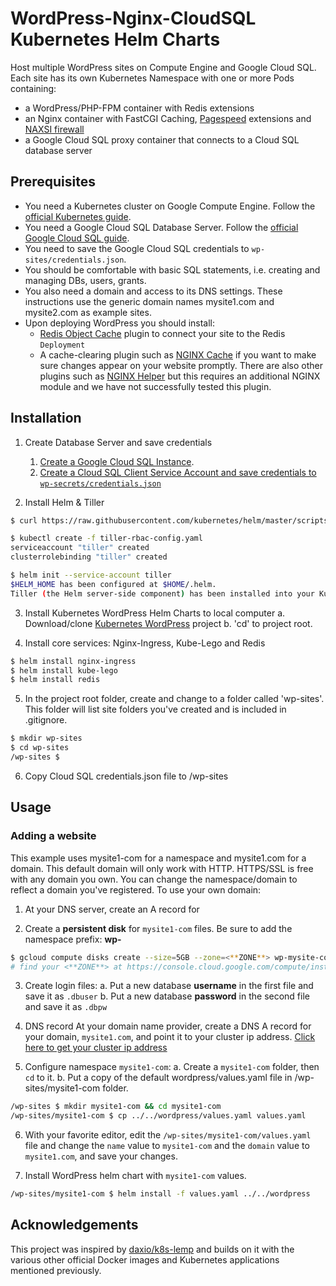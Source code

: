 # WordPress-Nginx-CloudSQL Kubernetes Helm Charts
Host multiple WordPress sites on Compute Engine and Google Cloud SQL.
Each site has its own Kubernetes Namespace with one or more Pods containing:
- a WordPress/PHP-FPM container with Redis extensions
- an Nginx container with FastCGI Caching, [Pagespeed](https://www.modpagespeed.com/) extensions and [NAXSI firewall](https://github.com/nbs-system/naxsi)
- a Google Cloud SQL proxy container that connects to a Cloud SQL database server

## Prerequisites
* You need a Kubernetes cluster on Google Compute Engine. Follow the [official Kubernetes guide](https://cloud.google.com/kubernetes-engine/docs/how-to/creating-a-container-cluster "Creating a Container Cluster").
* You need a Google Cloud SQL Database Server. Follow the [official Google Cloud SQL guide](https://cloud.google.com/sql/docs/mysql/create-instance "Create Google Cloud SQL instance").
* You need to save the Google Cloud SQL credentials to `wp-sites/credentials.json`.
* You should be comfortable with basic SQL statements, i.e. creating and managing DBs, users, grants.
* You also need a domain and access to its DNS settings. These instructions use the generic domain names mysite1.com and mysite2.com as example sites.
* Upon deploying WordPress you should install:
    * [Redis Object Cache](https://wordpress.org/plugins/redis-cache/ "Redis Object Cache plugin for WordPress") plugin to connect your site to the Redis `Deployment`
    * A cache-clearing plugin such as [NGINX Cache](https://wordpress.org/plugins/nginx-cache/) if you want to make sure changes appear on your website promptly. There are also other plugins such as [NGINX Helper](https://wordpress.org/plugins/nginx-helper/) but this requires an additional NGINX module and we have not successfully tested this plugin.

## Installation

1. Create Database Server and save credentials
	1. [Create a Google Cloud SQL Instance](https://cloud.google.com/sql/docs/mysql/create-instance).
	2. [Create a Cloud SQL Client Service Account and save credentials to `wp-secrets/credentials.json`](https://cloud.google.com/sql/docs/mysql/create-manage-users)

2. Install Helm & Tiller
```bash
$ curl https://raw.githubusercontent.com/kubernetes/helm/master/scripts/get | bash

$ kubectl create -f tiller-rbac-config.yaml
serviceaccount "tiller" created
clusterrolebinding "tiller" created

$ helm init --service-account tiller
$HELM_HOME has been configured at $HOME/.helm.
Tiller (the Helm server-side component) has been installed into your Kubernetes Cluster.
```

3. Install Kubernetes WordPress Helm Charts to local computer
  a. Download/clone [Kubernetes WordPress](https://github.com/stcox/k8s-wordpress.git) project
  b. 'cd' to project root.

4. Install core services: Nginx-Ingress, Kube-Lego and Redis
```bash
$ helm install nginx-ingress
$ helm install kube-lego
$ helm install redis
```

5. In the project root folder, create and change to a folder called 'wp-sites'. This folder will list site folders you've created and is included in .gitignore.

```bash
$ mkdir wp-sites
$ cd wp-sites
/wp-sites $
```
6. Copy Cloud SQL credentials.json file to /wp-sites

## Usage

### Adding a website

This example uses mysite1-com for a namespace and mysite1.com for a domain. This default domain will only work with HTTP. HTTPS/SSL is free with any domain you own. You can change the namespace/domain to reflect a domain you've registered. To use your own domain:

1. At your DNS server, create an A record for

2. Create a **persistent disk** for `mysite1-com` files. Be sure to add the namespace prefix: **wp-**
```bash
$ gcloud compute disks create --size=5GB --zone=<**ZONE**> wp-mysite-com
# find your <**ZONE**> at https://console.cloud.google.com/compute/instanceGroups/list
```

3. Create login files:
  a. Put a new database **username** in the first file and save it as `.dbuser`
	b. Put a new database **password** in the second file and save it as `.dbpw`

4. DNS record
At your domain name provider, create a DNS A record for your domain, `mysite1.com`, and point it to your cluster ip address.
[Click here to get your cluster ip address](http://localhost:8001/api/v1/namespaces/kube-system/services/https:kubernetes-dashboard:/proxy/#!/service?namespace=nginx-ingress)

5. Configure namespace `mysite1-com`:
  a. Create a `mysite1-com` folder, then `cd` to it.
  b. Put a copy of the default wordpress/values.yaml file in /wp-sites/mysite1-com folder.
```bash
/wp-sites $ mkdir mysite1-com && cd mysite1-com
/wp-sites/mysite1-com $ cp ../../wordpress/values.yaml values.yaml
```

6. With your favorite editor, edit the `/wp-sites/mysite1-com/values.yaml` file and change the `name` value to `mysite1-com` and the `domain` value to `mysite1.com`, and save your changes.

7. Install WordPress helm chart with `mysite1-com` values.
```bash
/wp-sites/mysite1-com $ helm install -f values.yaml ../../wordpress
```

## Acknowledgements
This project was inspired by [daxio/k8s-lemp](https://github.com/daxio/k8s-lemp) and builds on it with the various other official Docker images and Kubernetes applications mentioned previously.
